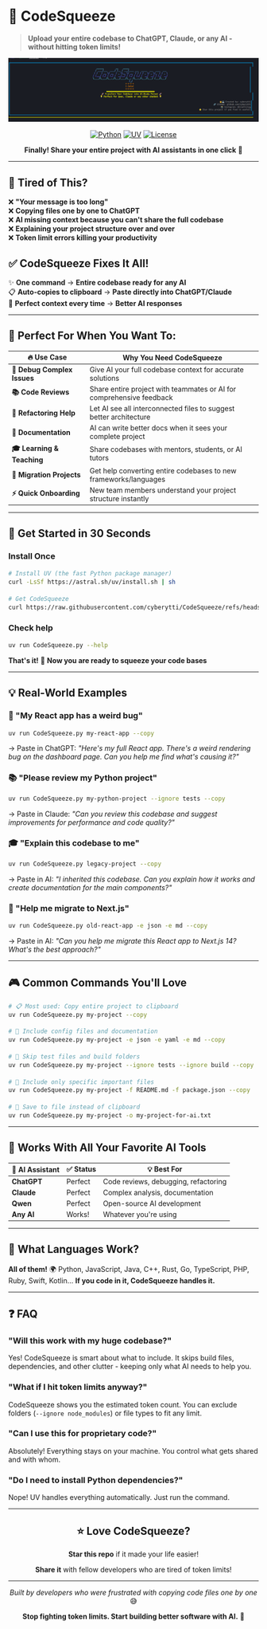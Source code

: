 # 🤖 CodeSqueeze

> **Upload your entire codebase to ChatGPT, Claude, or any AI - without hitting token limits!**

![CodeSqueeze Banner](https://github.com/cyberytti/CodeSqueeze/blob/main/assets/CodeSqueeze_image.png)

<div align="center">

[![Python](https://img.shields.io/badge/Python-3.12+-blue.svg)](https://python.org)
[![UV](https://img.shields.io/badge/UV-Ready-green.svg)](https://docs.astral.sh/uv/)
[![License](https://img.shields.io/badge/License-MIT-yellow.svg)](LICENSE)

**Finally! Share your entire project with AI assistants in one click** 🚀

</div>

---

## 😤 **Tired of This?**

❌ **"Your message is too long"**  
❌ **Copying files one by one to ChatGPT**  
❌ **AI missing context because you can't share the full codebase**  
❌ **Explaining your project structure over and over**  
❌ **Token limit errors killing your productivity**  

## ✅ **CodeSqueeze Fixes It All!**

✨ **One command** → **Entire codebase ready for any AI**  
📋 **Auto-copies to clipboard** → **Paste directly into ChatGPT/Claude**  
🎯 **Perfect context every time** → **Better AI responses**  

---

## 🎯 **Perfect For When You Want To:**

| **🔥 Use Case** | **Why You Need CodeSqueeze** |
|-----------------|-------------------------------|
| **🐛 Debug Complex Issues** | Give AI your full codebase context for accurate solutions |
| **📚 Code Reviews** | Share entire project with teammates or AI for comprehensive feedback |
| **🚀 Refactoring Help** | Let AI see all interconnected files to suggest better architecture |
| **📖 Documentation** | AI can write better docs when it sees your complete project |
| **🎓 Learning & Teaching** | Share codebases with mentors, students, or AI tutors |
| **🔄 Migration Projects** | Get help converting entire codebases to new frameworks/languages |
| **⚡ Quick Onboarding** | New team members understand your project structure instantly |

---

## 🚀 **Get Started in 30 Seconds**

### **Install Once**
```bash
# Install UV (the fast Python package manager)
curl -LsSf https://astral.sh/uv/install.sh | sh

# Get CodeSqueeze
curl https://raw.githubusercontent.com/cyberytti/CodeSqueeze/refs/heads/main/CodeSqueeze.py -o CodeSqueeze.py
```

### **Check help**
```bash
uv run CodeSqueeze.py --help
```

**That's it!** 🎉 **Now you are ready to squeeze your code bases**

---

## 💡 **Real-World Examples**

### **🐛 "My React app has a weird bug"**
```bash
uv run CodeSqueeze.py my-react-app --copy
```
→ Paste in ChatGPT: *"Here's my full React app. There's a weird rendering bug on the dashboard page. Can you help me find what's causing it?"*

### **📚 "Please review my Python project"**
```bash
uv run CodeSqueeze.py my-python-project --ignore tests --copy
```
→ Paste in Claude: *"Can you review this codebase and suggest improvements for performance and code quality?"*

### **🎓 "Explain this codebase to me"**
```bash
uv run CodeSqueeze.py legacy-project --copy
```
→ Paste in AI: *"I inherited this codebase. Can you explain how it works and create documentation for the main components?"*

### **🔄 "Help me migrate to Next.js"**
```bash
uv run CodeSqueeze.py old-react-app -e json -e md --copy
```
→ Paste in AI: *"Can you help me migrate this React app to Next.js 14? What's the best approach?"*

---

## 🎮 **Common Commands You'll Love**

```bash
# 📋 Most used: Copy entire project to clipboard
uv run CodeSqueeze.py my-project --copy

# 📝 Include config files and documentation  
uv run CodeSqueeze.py my-project -e json -e yaml -e md --copy

# 🚫 Skip test files and build folders
uv run CodeSqueeze.py my-project --ignore tests --ignore build --copy

# 🎯 Include only specific important files
uv run CodeSqueeze.py my-project -f README.md -f package.json --copy

# 💾 Save to file instead of clipboard
uv run CodeSqueeze.py my-project -o my-project-for-ai.txt
```

---

## 🌟 **Works With All Your Favorite AI Tools**

<div align="center">

| **🤖 AI Assistant** | **✅ Status** | **💡 Best For** |
|-------------------|--------------|-----------------|
| **ChatGPT** | Perfect | Code reviews, debugging, refactoring |
| **Claude** | Perfect | Complex analysis, documentation |
| **Qwen** | Perfect | Open-source AI development |
| **Any AI** | Works! | Whatever you're using |

</div>

---

## 🎯 **What Languages Work?**

**All of them!** 🌍 Python, JavaScript, Java, C++, Rust, Go, TypeScript, PHP, Ruby, Swift, Kotlin... **If you code in it, CodeSqueeze handles it.**

---

## ❓ **FAQ**

### **"Will this work with my huge codebase?"**
Yes! CodeSqueeze is smart about what to include. It skips build files, dependencies, and other clutter - keeping only what AI needs to help you.

### **"What if I hit token limits anyway?"**
CodeSqueeze shows you the estimated token count. You can exclude folders (`--ignore node_modules`) or file types to fit any limit.

### **"Can I use this for proprietary code?"**
Absolutely! Everything stays on your machine. You control what gets shared and with whom.

### **"Do I need to install Python dependencies?"**
Nope! UV handles everything automatically. Just run the command.

---


<div align="center">

## ⭐ **Love CodeSqueeze?**

**Star this repo** if it made your life easier!

**Share it** with fellow developers who are tired of token limits!

---

*Built by developers who were frustrated with copying code files one by one* 😅

**Stop fighting token limits. Start building better software with AI.** 🚀

</div>
